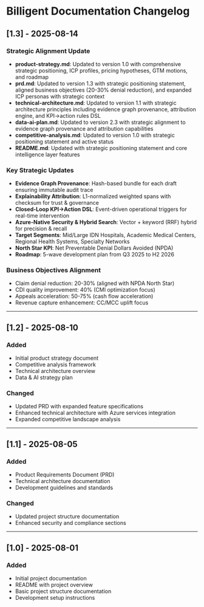 # Billigent Documentation Changelog

## [1.3] - 2025-08-14

### Strategic Alignment Update
- **product-strategy.md**: Updated to version 1.0 with comprehensive strategic positioning, ICP profiles, pricing hypotheses, GTM motions, and roadmap
- **prd.md**: Updated to version 1.3 with strategic positioning statement, aligned business objectives (20-30% denial reduction), and expanded ICP personas with strategic context
- **technical-architecture.md**: Updated to version 1.1 with strategic architecture principles including evidence graph provenance, attribution engine, and KPI→action rules DSL
- **data-ai-plan.md**: Updated to version 2.3 with strategic alignment to evidence graph provenance and attribution capabilities
- **competitive-analysis.md**: Updated to version 1.0 with strategic positioning statement and active status
- **README.md**: Updated with strategic positioning statement and core intelligence layer features

### Key Strategic Updates
- **Evidence Graph Provenance**: Hash-based bundle for each draft ensuring immutable audit trace
- **Explainability Attribution**: L1-normalized weighted spans with checksum for trust & governance  
- **Closed-Loop KPI→Action DSL**: Event-driven operational triggers for real-time intervention
- **Azure-Native Security & Hybrid Search**: Vector + keyword (RRF) hybrid for precision & recall
- **Target Segments**: Mid/Large IDN Hospitals, Academic Medical Centers, Regional Health Systems, Specialty Networks
- **North Star KPI**: Net Preventable Denial Dollars Avoided (NPDA)
- **Roadmap**: 5-wave development plan from Q3 2025 to H2 2026

### Business Objectives Alignment
- Claim denial reduction: 20-30% (aligned with NPDA North Star)
- CDI quality improvement: 40% (CMI optimization focus)
- Appeals acceleration: 50-75% (cash flow acceleration)
- Revenue capture enhancement: CC/MCC uplift focus

---

## [1.2] - 2025-08-10

### Added
- Initial product strategy document
- Competitive analysis framework
- Technical architecture overview
- Data & AI strategy plan

### Changed
- Updated PRD with expanded feature specifications
- Enhanced technical architecture with Azure services integration
- Expanded competitive landscape analysis

---

## [1.1] - 2025-08-05

### Added
- Product Requirements Document (PRD)
- Technical architecture documentation
- Development guidelines and standards

### Changed
- Updated project structure documentation
- Enhanced security and compliance sections

---

## [1.0] - 2025-08-01

### Added
- Initial project documentation
- README with project overview
- Basic project structure documentation
- Development setup instructions
